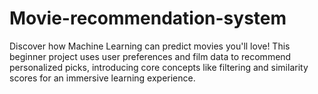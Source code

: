 # Movie-recommendation-system
Discover how Machine Learning can predict movies you'll love! This beginner project uses user preferences and film data to recommend personalized picks, introducing core concepts like filtering and similarity scores for an immersive learning experience.
